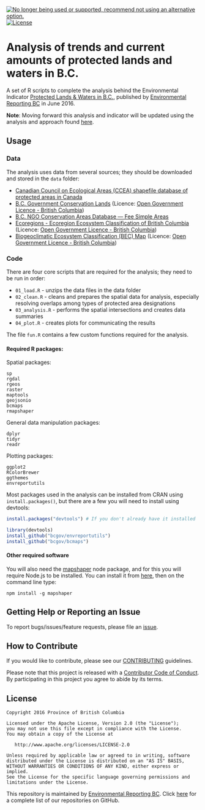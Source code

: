 <!-- README.md is generated from README.Rmd. Please edit that file -->
<a id="devex-badge" rel="Retired" href="https://github.com/BCDevExchange/assets/blob/master/README.md"><img alt="No longer being used or supported, recommend not using an alternative option." style="border-width:0" src="https://assets.bcdevexchange.org/images/badges/retired.svg" title="No longer being used or supported, recommend not using an alternative option." /></a>
[![License](https://img.shields.io/badge/License-Apache%202.0-blue.svg)](https://opensource.org/licenses/Apache-2.0)

Analysis of trends and current amounts of protected lands and waters in B.C.
============================================================================

A set of R scripts to complete the analysis behind the Environmental
Indicator [Protected Lands & Waters in
B.C.](http://www.env.gov.bc.ca/soe/indicators/land/protected-lands-and-waters.html),
published by [Environmental Reporting
BC](http://www2.gov.bc.ca/gov/content?id=FF80E0B985F245CEA62808414D78C41B)
in June 2016.

**Note**: Moving forward this analysis and indicator will be updated
using the analysis and approach found
[here](https://github.com/bcgov/land-designations-indicator).

Usage
-----

### Data

The analysis uses data from several sources; they should be downloaded
and stored in the `data` folder:

-   [Canadian Council on Ecological Areas (CCEA) shapefile database of
    protected areas in Canada](http://www.ccea.org/download-carts-data/)
-   [B.C. Government Conservation
    Lands](https://catalogue.data.gov.bc.ca/dataset/68327529-c0d5-4fcb-b84e-f8d98a7f8612)
    (Licence: [Open Government Licence - British
    Columbia](http://www2.gov.bc.ca/gov/content?id=A519A56BC2BF44E4A008B33FCF527F61))
-   [B.C. NGO Conservation Areas Database — Fee Simple
    Areas](http://ltabc.ca/resources/2012-02-05-22-20-02)
-   [Ecoregions - Ecoregion Ecosystem Classification of British
    Columbia](https://catalogue.data.gov.bc.ca/dataset/d00389e0-66da-4895-bd56-39a0dd64aa78)
    (Licence: [Open Government Licence - British
    Columbia](http://www2.gov.bc.ca/gov/content?id=A519A56BC2BF44E4A008B33FCF527F61))
-   [Biogeoclimatic Ecosystem Classification (BEC)
    Map](https://catalogue.data.gov.bc.ca/dataset/f358a53b-ffde-4830-a325-a5a03ff672c3)
    (Licence: [Open Government Licence - British
    Columbia](http://www2.gov.bc.ca/gov/content?id=A519A56BC2BF44E4A008B33FCF527F61))

### Code

There are four core scripts that are required for the analysis; they
need to be run in order:

-   `01_load.R` - unzips the data files in the data folder
-   `02_clean.R` - cleans and prepares the spatial data for analysis,
    especially resolving overlaps among types of protected area
    designations
-   `03_analysis.R` - performs the spatial intersections and creates
    data summaries
-   `04_plot.R` - creates plots for communicating the results

The file `fun.R` contains a few custom functions required for the
analysis.

#### Required R packages:

Spatial packages:

    sp
    rgdal
    rgeos
    raster
    maptools
    geojsonio
    bcmaps
    rmapshaper

General data manipulation packages:

    dplyr
    tidyr
    readr

Plotting packages:

    ggplot2
    RColorBrewer
    ggthemes
    envreportutils

Most packages used in the analysis can be installed from CRAN using
`install.packages()`, but there are a few you will need to install using
devtools:

``` r
install.packages("devtools") # If you don't already have it installed

library(devtools)
install_github("bcgov/envreportutils")
install_github("bcgov/bcmaps")
```

#### Other required software

You will also need the [mapshaper](https://github.com/mbloch/mapshaper)
node package, and for this you will require Node.js to be installed. You
can install it from [here](https://nodejs.org/en/), then on the command
line type:

    npm install -g mapshaper

Getting Help or Reporting an Issue
----------------------------------

To report bugs/issues/feature requests, please file an
[issue](https://github.com/bcgov/bc_population_indicator/issues/).

How to Contribute
-----------------

If you would like to contribute, please see our
[CONTRIBUTING](CONTRIBUTING.md) guidelines.

Please note that this project is released with a [Contributor Code of
Conduct](CODE_OF_CONDUCT.md). By participating in this project you agree
to abide by its terms.

License
-------

    Copyright 2016 Province of British Columbia

    Licensed under the Apache License, Version 2.0 (the "License");
    you may not use this file except in compliance with the License.
    You may obtain a copy of the License at 

       http://www.apache.org/licenses/LICENSE-2.0

    Unless required by applicable law or agreed to in writing, software
    distributed under the License is distributed on an "AS IS" BASIS,
    WITHOUT WARRANTIES OR CONDITIONS OF ANY KIND, either express or implied.
    See the License for the specific language governing permissions and
    limitations under the License.

This repository is maintained by [Environmental Reporting
BC](http://www2.gov.bc.ca/gov/content?id=FF80E0B985F245CEA62808414D78C41B).
Click [here](https://github.com/bcgov/EnvReportBC) for a complete list
of our repositories on GitHub.
